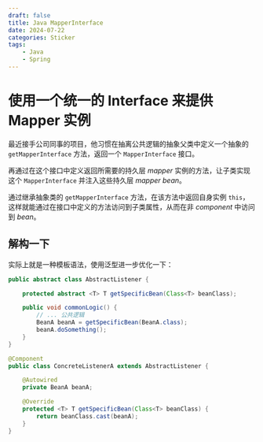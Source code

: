 ```yaml
---
draft: false
title: Java MapperInterface
date: 2024-07-22
categories: Sticker
tags:
    - Java
    - Spring
---
```


# 使用一个统一的 Interface 来提供 Mapper 实例

最近接手公司同事的项目，他习惯在抽离公共逻辑的抽象父类中定义一个抽象的 `getMapperInterface` 方法，返回一个 `MapperInterface` 接口。

再通过在这个接口中定义返回所需要的持久层 _mapper_ 实例的方法，让子类实现这个 `MapperInterface` 并注入这些持久层 _mapper bean_。

通过继承抽象类的 `getMapperInterface` 方法，在该方法中返回自身实例 `this`，这样就能通过在接口中定义的方法访问到子类属性，从而在非 _component_ 中访问到 _bean_。

## 解构一下

实际上就是一种模板语法，使用泛型进一步优化一下：

```java
public abstract class AbstractListener {

    protected abstract <T> T getSpecificBean(Class<T> beanClass);

    public void commonLogic() {
        // ... 公共逻辑
        BeanA beanA = getSpecificBean(BeanA.class); 
        beanA.doSomething();
    }
}

@Component
public class ConcreteListenerA extends AbstractListener {

    @Autowired
    private BeanA beanA;

    @Override
    protected <T> T getSpecificBean(Class<T> beanClass) {
        return beanClass.cast(beanA);
    }
}
```

